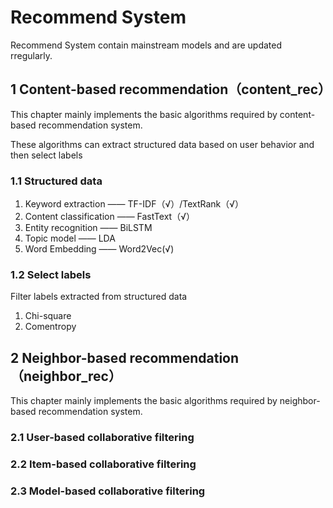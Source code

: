 # Recommend System
Recommend System contain mainstream models and are updated rregularly.

## 1 Content-based recommendation（content_rec）
This chapter mainly implements the basic algorithms required by content-based recommendation system.

These algorithms can extract structured data based on user behavior and then select labels
### 1.1 Structured data
1. Keyword extraction —— TF-IDF（√）/TextRank（√）
2. Content classification —— FastText（√）
3. Entity recognition —— BiLSTM
4. Topic model —— LDA
5. Word Embedding —— Word2Vec(√)
### 1.2 Select labels
Filter labels extracted from structured data
1. Chi-square
2. Comentropy


## 2 Neighbor-based recommendation（neighbor_rec）
This chapter mainly implements the basic algorithms required by neighbor-based recommendation system.
### 2.1 User-based collaborative filtering

### 2.2 Item-based collaborative filtering

### 2.3 Model-based collaborative filtering